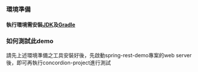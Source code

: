 ### 環境準備

#### 執行環境需安裝[JDK](http://www.oracle.com/technetwork/java/javase/downloads/jdk8-downloads-2133151.html)及[Gradle](https://docs.gradle.org/current/userguide/installation.html)

### 如何測試此demo
請先上述環境準備之工具安裝好後，先啟動spring-rest-demo專案的web server後，即可再執行concordion-project進行測試
